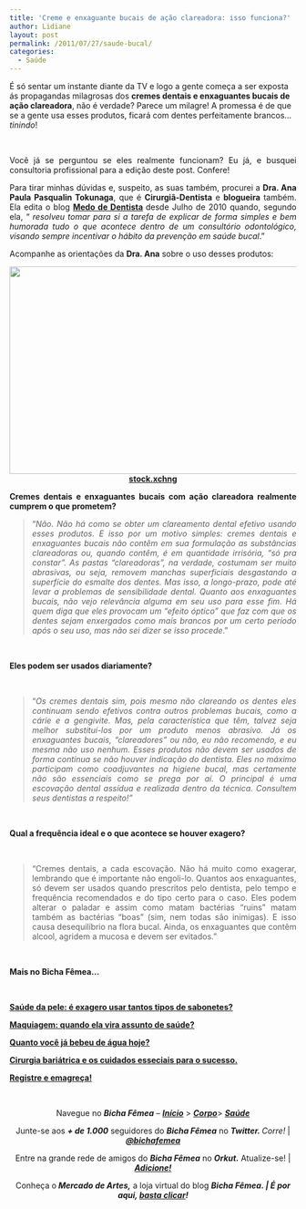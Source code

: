 ```yaml
---
title: 'Creme e enxaguante bucais de ação clareadora: isso funciona?'
author: Lidiane
layout: post
permalink: /2011/07/27/saude-bucal/
categories:
  - Saúde
---
```

É só sentar um instante diante da TV e logo a gente começa a ser exposta ás propagandas milagrosas dos **cremes dentais e enxaguantes bucais de ação clareadora**, não é verdade? Parece um milagre! A promessa é de que se a gente usa esses produtos, ficará com dentes perfeitamente brancos… _tinindo_!

&nbsp;

<p align="justify">
  Você já se perguntou se eles realmente funcionam? Eu já, e busquei consultoria profissional para a edição deste post. Confere!
</p>

<!--more-->

<p align="justify">
  Para tirar minhas dúvidas e, suspeito, as suas também, procurei a <strong>Dra. Ana Paula Pasqualin Tokunaga</strong>, que é <strong>Cirurgiã-Dentista</strong> e <strong>blogueira</strong> também. Ela edita o blog <strong><a href="http://medodedentista.com.br/" target="_blank" rel="noopener noreferrer">Medo de Dentista</a> </strong>desde Julho de 2010 quando, segundo ela, “ <em>resolveu tomar para si a tarefa de explicar de forma simples e bem humorada tudo o que acontece dentro de um consultório odontológico, visando sempre incentivar o hábito da prevenção em saúde bucal</em>.”
</p>

<p align="justify">
  Acompanhe as orientações da <strong>Dra. Ana</strong> sobre o uso desses produtos:
</p>

<p align="center">
  <a href="https://www.trololodemulher.com.br/2011/07/saude-bucal.jpg"><img class="alignnone size-full wp-image-6678" title="saúde bucal" src="https://www.trololodemulher.com.br/2011/07/saude-bucal.jpg" alt="" width="600" height="364" /></a><br /> <strong><a href="http://www.sxc.hu/" target="_blank" rel="noopener noreferrer">stock.xchng</a></strong>
</p>

<p align="justify">
  <strong>Cremes dentais e enxaguantes bucais com ação clareadora realmente cumprem o que prometem? </strong>
</p>

> <p align="justify">
>   “<em>Não. Não há como se obter um clareamento dental efetivo usando esses produtos. E isso por um motivo simples: cremes dentais e enxaguantes bucais não contêm em sua formulação as substâncias clareadoras ou, quando contêm, é em quantidade irrisória, &#8220;só pra constar&#8221;. As pastas &#8220;clareadoras&#8221;, na verdade, costumam ser muito abrasivas, ou seja, removem manchas superficiais desgastando a superfície do esmalte dos dentes. Mas isso, a longo-prazo, pode até levar a problemas de sensibilidade dental. Quanto aos enxaguantes bucais, não vejo relevância alguma em seu uso para esse fim. Há quem diga que eles provocam um &#8220;efeito óptico&#8221; que faz com que os dentes sejam enxergados como mais brancos por um certo período após o seu uso, mas não sei dizer se isso procede</em>.”
> </p>

&nbsp;

**Eles podem ser usados diariamente?**

&nbsp;

> <p align="justify">
>   “<em>Os cremes dentais sim, pois mesmo não clareando os dentes eles continuam sendo efetivos contra outros problemas bucais, como a cárie e a gengivite. Mas, pela característica que têm, talvez seja melhor substituí-los por um produto menos abrasivo. Já os enxaguantes bucais, &#8220;clareadores&#8221; ou não, eu não recomendo, e eu mesma não uso nenhum. Esses produtos não devem ser usados de forma contínua se não houver indicação do dentista. Eles no máximo participam como coadjuvantes na higiene bucal, mas certamente não são essenciais como se prega por aí. O principal é uma escovação dental assídua e realizada dentro da técnica. Consultem seus dentistas a respeito!”</em>
> </p>

&nbsp;

**Qual a frequência ideal e o que acontece se houver exagero?**

&nbsp;

> <p align="justify">
>   “Cremes dentais, a cada escovação. Não há muito como exagerar, lembrando que é importante não engoli-lo. Quantos aos enxaguantes, só devem ser usados quando prescritos pelo dentista, pelo tempo e frequência recomendados e do tipo certo para o caso. Eles podem alterar o paladar e assim como matam bactérias &#8220;ruins&#8221; matam também as bactérias &#8220;boas&#8221; (sim, nem todas são inimigas). E isso causa desequilíbrio na flora bucal. Ainda, os enxaguantes que contêm alcool, agridem a mucosa e devem ser evitados.”
> </p>

&nbsp;

**Mais no Bicha Fêmea…**

&nbsp;

**[Saúde da pele: é exagero usar tantos tipos de sabonetes?](http://www.trololodemulher.com.br/2011/06/29/saude-beleza-da-pele/)**

**[Maquiagem: quando ela vira assunto de saúde?](http://www.trololodemulher.com.br/2011/06/08/maquiagem-saude-pele/)**

**[Quanto você já bebeu de água hoje?](http://www.trololodemulher.com.br/2011/06/03/agua-saude-2/)**

**[Cirurgia bariátrica e os cuidados esseciais para o sucesso.](http://www.trololodemulher.com.br/2011/03/18/cirurgia-bariatrica/)**

**[Registre e emagreça!](http://www.trololodemulher.com.br/2011/03/11/registre-e-emagreca/)**

&nbsp;

<p align="center">
  Navegue no <strong><em>Bicha Fêmea</em></strong> – <strong><em><a href="http://www.trololodemulher.com.br/">Início</a></em></strong> > <a href="http://www.trololodemulher.com.br/corpo/"><strong><em>Corpo</em></strong></a>> <strong><em><a href="http://www.trololodemulher.com.br/category/do-corpo/saude/">Saúde</a></em></strong>
</p>

<p align="center">
  Junte-se aos <strong><em>+ de 1.000</em></strong> seguidores do <strong><em>Bicha Fêmea</em></strong> no <em><strong>Twitter. </strong>Corre!</em> | <strong><em><a href="http://twitter.com/bichafemea">@bichafemea</a></em></strong>
</p>

<p align="center">
  Entre na grande rede de amigos do <strong><em>Bicha Fêmea</em></strong> no <strong><em>Orkut.</em></strong> Atualize-se! | <strong><em><a href="http://www.orkut.com.br/Main#Profile?uid=5161612886294499900">Adicione!</a></em></strong>
</p>

<p align="center">
  Conheça o<strong><em> Mercado de Artes,</em></strong> a loja virtual do blog <strong><em>Bicha Fêmea. | É por aqui, </em></strong><a href="http://www.trololodemulher.com.br/loja/"><strong><em>basta clicar</em></strong></a><strong><em>!</em></strong>
</p>

<p align="center">